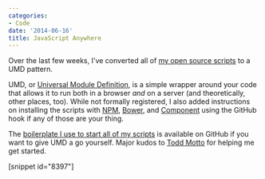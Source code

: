 ```yaml
---
categories:
- Code
date: '2014-06-16'
title: JavaScript Anywhere
---
```


Over the last few weeks, I've converted all of [my open source scripts](http://cferdinandi.github.io/kraken/addons.html#interactive) to a UMD pattern.

UMD, or [Universal Module Definition](https://github.com/umdjs/umd), is a simple wrapper around your code that allows it to run both in a browser *and* on a server (and theoretically, other places, too). While not formally registered, I also added instructions on installing the scripts with [NPM](https://www.npmjs.org/), [Bower](http://bower.io/), and [Component](http://component.io/) using the GitHub hook if any of those are your thing.

The [boilerplate I use to start all of my scripts](https://gist.github.com/cferdinandi/ece94569aefcffa5f7fa) is available on GitHub if you want to give UMD a go yourself. Major kudos to [Todd Motto](http://toddmotto.com/) for helping me get started.

[snippet id="8397"]